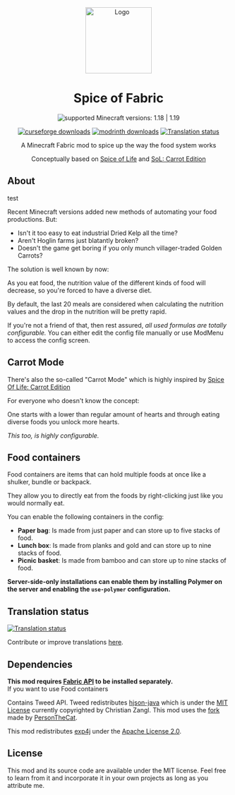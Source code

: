 <!-- modrinth_exclude.start -->

<div align="center">
<img alt="Logo" src="src/main/resources/assets/spiceoffabric/logo_large.png" width="150" height="150" />

# Spice of Fabric

![supported Minecraft versions: 1.18 | 1.19](https://img.shields.io/badge/support%20for%20MC-1.18%20%7C%201.19-%2356AD56?style=for-the-badge)

[![curseforge downloads](http://cf.way2muchnoise.eu/full_318416_downloads.svg?badge_style=flat)](https://minecraft.curseforge.com/projects/spice-of-fabric)
[![modrinth downloads](https://img.shields.io/modrinth/dt/spice-of-fabric?color=30b27b&logo=data%3Aimage%2Fpng%3Bbase64%2CiVBORw0KGgoAAAANSUhEUgAAADAAAAAwCAYAAABXAvmHAAAACXBIWXMAAAAAAAAAAQCEeRdzAAAFjElEQVR4nO2aaYhWVRjH3WpcinS0tHIMW0gM7CmXsLQFCnOBFq0PmS2klpZmSraYYFNEC7SZBYqipfWhSAyKVo0RTC1JCwn6kJW0ueWSWuOo%2Ff%2Bc5zLnPe%2B595773vvOfKgXfjBw733Oc855tvOcadPm%2F1%2F8T96b05a0th6pPyjZEZwDrgXTwDNgEXgDLAWvgLlgAhgCeoB2ra10B9AfPADeBz%2BDv8HxBI6CvWAzeBWMAbWtofhQXeFfwLEUpZM4DNaBKeC0llD%2BbPAS2Jmg1BGwD%2FwGtuskd6fsDr%2F5AowFNdVQvD24AXzjGZw78Af4EMxTJWjn5%2BuEzwUCRoDpYDn4XpV2ZR0AC8CZRSrfCTwE%2FvTY87dgDhhAR86wGHXgNvAROORZkDXgwiKU7yImorjbT9N4NO9K4fuTwM1gvS6IPQZ3e2ge4TXgSdDorA5XbbAUGN8h6wzwPPjLmQR3%2BOJKhU51tpc2u7Ba0QJyTwR3ewJEA%2BiTVdjl4FdLSBOYD06uhvLWuMzc48EuZxKLQn2MQrqDTx0BK0DXCpWiKXYLNTmdBPPCQWt8WsL40AGn64pHH38J%2BmZU%2BgRwHrgLrFQzuDTD9zW64%2FYifkVfSfuwTkpj%2FX5wXeCgzNB9NTy%2BJaa0sBfiO3BVhkn0AZucADIz7aN7pbQ0WEbnChisTh18m%2FgTVMSbkiHT4t3bwT%2FW95tigwgdFKy2Xt4DhgcMwlyxJEHpCE4uU1zH%2B7VgrSWDkxkX9zILNDvbrkrzfHW4Wc4q%2BaApTsiivDXGDEcWF6u8FKd9icmGTWoGkwKEjwQ7UpSnvKfo2BVOYLBaQyRvK%2Bjle5EFFwuxG%2Bm44NQUwSzWNicozkX4WhemohCs4zAEb3B287JK5UVCu4J3EpT%2FCUwEPXMN1DzeAkf%2BnXmEMVzWS2mIdO391gzymDM6pbwz0Rnj8TwTqHW21IXVa4cAOTxHs2RZDJ6ThPCKZ6OdQPFaxRNQgfdLefkbJZspKd8y7F4P3pXmqMcT3JiEb66U0sKS%2BanyaphRAGyM2QHujjfZWObnO16uiXP2wiegQlnnNHoUadIdKhtAV9492UWws%2BGtdsV0L%2Byx8pmQCmXVui5GGdb07A911HdpNteIOaD43v8dDEsYizuw1ZpEfV7lmYHZxPohwZm55exgsDT%2BWO3c9x79Zl6SSeBZOzGntpvA62Cs76UrwH1iTmI8GfWOEUY7vkNKDzxxHBW%2Fs9uw1gnOFzp%2BeVYXkzFtwdM873QGjySsZlboD6NClU%2Bb2SVSWnOwz9PFek6bf1nS24dZeFECckboBNji%2BMwSzow6Qp%2BdBd5OMIeol9MQqDidnFVlXSHKW5OY6ijJXWAE%2BDzFznkCo5P11r99ZQYnuQ28AAZ57biACVAB%2B0jZKMl9UD5noVVryeimSkamxqp0i5hGGM%2FJ1W2rS%2FmhPg52DeptP7FksB35IPgETAKnZ9SBp8N7xITqbKW4%2BNsqLnt0orHnZTHhrnOmwZu%2Fe1hM8cZFYrKc4VuoJCFuY8uG7XI2n9pnVS5QefrhfmdMNgyytd2lvLV4XO16ctGK63jMMeyCuzmmoaJoJfHNXW7p1UXugJj7tSVSnmMYUC7KI5hF2NMewexdspvcL09UUX%2BbLKZQc001X3vdGoQRZbaUZuloN37UkDkcnCIBNbqYk1h%2Fdcz14i%2FJmXckt%2FLWoLxVYS2%2FJcax96ky83VFeZ3EayZ2OgaKSYa3gCfABxogfFmd9wO8vSzuismZCHufrF%2BSktsxNTlOipd7LNgOxigc0aQLME6qccnnTKLoa1beTrbMNatnIheIKcNpFts9zu6rm7gjbHixBGn5i%2B6YydAxeZ06SkyGflZK%2F9WAvvGYmATIViGjT%2Bv%2Bq0HILyQq%2Fed%2F%2FwIQ1cNLieDSBgAAAABJRU5ErkJggg%3D%3D&style=flat-square)](https://modrinth.com/mod/spice-of-fabric)
[![Translation status](https://img.shields.io/weblate/progress/spice-of-fabric?server=https%3A%2F%2Fweblate.siphalor.de&style=flat-square)](https://weblate.siphalor.de/engage/spice-of-fabric/)

A Minecraft Fabric mod to spice up the way the food system works

Conceptually based on [Spice of Life](https://github.com/squeek502/SpiceOfLife) and [SoL: Carrot Edition](https://github.com/Cazsius/Spice-of-Life-Carrot-Edition)

</div>

<!-- modrinth_exclude.end -->

## About
test

Recent Minecraft versions added new methods of automating your food productions. But:

* Isn't it too easy to eat industrial Dried Kelp all the time?
* Aren't Hoglin farms just blatantly broken?
* Doesn't the game get boring if you only munch villager-traded Golden Carrots?

The solution is well known by now:

As you eat food, the nutrition value of the different kinds of food will decrease, so you're forced to have a diverse diet.

By default, the last 20 meals are considered when calculating the nutrition values and the drop in the nutrition will be pretty rapid.

If you're not a friend of that, then rest assured,
_all used formulas are totally configurable._
You can either edit the config file manually or use ModMenu to access the config screen.

## Carrot Mode

There's also the so-called "Carrot Mode" which is highly inspired by [Spice Of Life: Carrot Edition](https://minecraft.curseforge.com/projects/spice-of-life-carrot-edition)

For everyone who doesn't know the concept:

One starts with a lower than regular amount of hearts and through eating diverse foods you unlock more hearts.

_This too, is highly configurable._

## Food containers

Food containers are items that can hold multiple foods at once like a shulker, bundle or backpack.

They allow you to directly eat from the foods by right-clicking just like you would normally eat.

You can enable the following containers in the config:
- **Paper bag**: Is made from just paper and can store up to five stacks of food.
- **Lunch box**: Is made from planks and gold and can store up to nine stacks of food.
- **Picnic basket**: Is made from bamboo and can store up to nine stacks of food.

**Server-side-only installations can enable them by installing Polymer on the server and enabling the `use-polymer` configuration.**

## Translation status

[![Translation status](https://weblate.siphalor.de/widgets/spice-of-fabric/-/multi-auto.svg)](https://weblate.siphalor.de/engage/spice-of-fabric/)

Contribute or improve translations [here](https://weblate.siphalor.de/engage/spice-of-fabric).

## Dependencies

**This mod requires [Fabric API](https://modrinth.com/mod/fabric-api) to be installed separately.**  
If you want to use Food containers 

Contains Tweed API. Tweed redistributes [hjson-java](https://github.com/hjson/hjson-java) which is under the [MIT License](https://github.com/hjson/hjson-java/blob/master/LICENSE) currently copyrighted by Christian Zangl. This mod uses the [fork](https://github.com/PersonTheCat/hjson-java) made by [PersonTheCat](https://github.com/PersonTheCat).

This mod redistributes [exp4j](https://www.objecthunter.net/exp4j/) under the [Apache License 2.0](https://github.com/fasseg/exp4j/blob/master/LICENSE).

## License

This mod and its source code are available under the MIT license.
Feel free to learn from it and incorporate it in your own projects as long as you attribute me.
